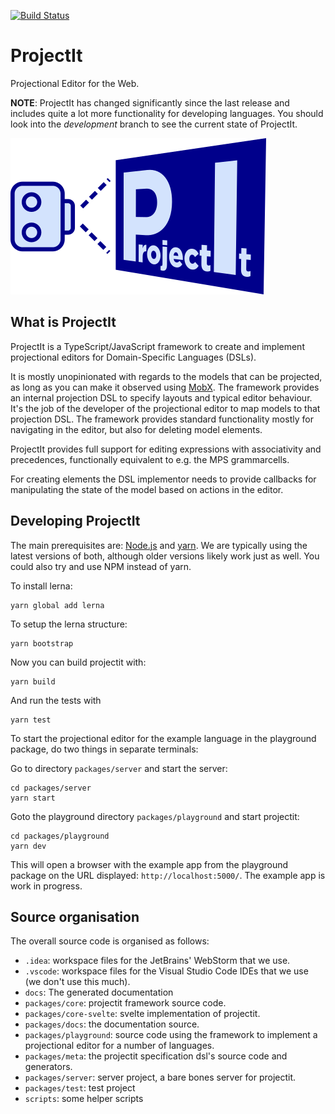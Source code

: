 [![Build Status](https://travis-ci.org/projectit-org/ProjectIt.svg?branch=development)](https://travis-ci.org/projectit-org/ProjectIt)

# ProjectIt
Projectional Editor for the Web.

**NOTE**: ProjectIt has changed significantly since the last release and includes quite a lot more functionality
for developing languages.
You should look into the _development_ branch to see the current state of ProjectIt.

![logo](/public/images/projectit.png)

## What is ProjectIt

ProjectIt is a TypeScript/JavaScript framework to create and implement projectional editors for Domain-Specific Languages (DSLs).

It is mostly unopinionated with regards to the models that can be projected, as long as you can make it observed using [MobX](https://mobx.js.org/).
The framework provides an internal projection DSL to specify layouts and typical editor behaviour.
It's the job of the developer of the projectional editor to map models to that projection DSL.
The framework provides standard functionality mostly for navigating in the editor, but also for deleting model elements.

ProjectIt provides full support for editing expressions with associativity and precedences, functionally equivalent to e.g. the MPS grammarcells.

For creating elements  the DSL implementor needs to 
provide callbacks for manipulating the state of the model based on actions in the editor.

## Developing ProjectIt

The main prerequisites are: [Node.js](https://nodejs.org/) and [yarn](https://yarnpkg.com/).
We are typically using the latest versions of both, although older versions likely work just as well.
You could also try and use NPM instead of yarn.

To install lerna:

    yarn global add lerna

To setup the lerna structure:

    yarn bootstrap
    
Now you can build projectit with:

    yarn build

And run the tests with

    yarn test

To start the projectional editor for the example language in the playground package,
do two things in separate terminals:

Go to directory `packages/server` and start the server:

    cd packages/server
    yarn start

Goto the playground directory `packages/playground` and start projectit:

    cd packages/playground
    yarn dev
    
This will open a browser with the example app from the playground package on the URL displayed: `http://localhost:5000/`.
The example app is work in progress.

## Source organisation

The overall source code is organised as follows: 

* `.idea`: workspace files for the JetBrains' WebStorm that we use.
* `.vscode`: workspace files for the Visual Studio Code IDEs that we use (we don't use this much).
* `docs`: The generated documentation
* `packages/core`: projectit framework source code.
* `packages/core-svelte`: svelte implementation of projectit.
* `packages/docs`: the documentation source.
* `packages/playground`: source code using the framework to implement a projectional editor for a number of languages.
* `packages/meta`: the projectit specification dsl's source code and generators.
* `packages/server`: server project, a bare bones server for projectit.
* `packages/test`: test project 
* `scripts`: some helper scripts 

